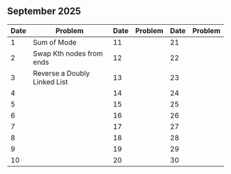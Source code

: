 ## September 2025

| Date | Problem                      | Date | Problem | Date | Problem |
| ---- | ---------------------------- | ---- | ------- | ---- | ------- |
| 1    | Sum of Mode                  | 11   |         | 21   |         |
| 2    | Swap Kth nodes from ends     | 12   |         | 22   |         |
| 3    | Reverse a Doubly Linked List | 13   |         | 23   |         |
| 4    |                              | 14   |         | 24   |         |
| 5    |                              | 15   |         | 25   |         |
| 6    |                              | 16   |         | 26   |         |
| 7    |                              | 17   |         | 27   |         |
| 8    |                              | 18   |         | 28   |         |
| 9    |                              | 19   |         | 29   |         |
| 10   |                              | 20   |         | 30   |         |
